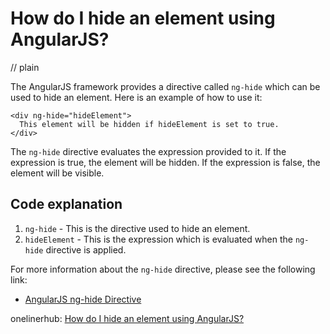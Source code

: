 # How do I hide an element using AngularJS?
// plain

The AngularJS framework provides a directive called `ng-hide` which can be used to hide an element. Here is an example of how to use it:

```
<div ng-hide="hideElement">
  This element will be hidden if hideElement is set to true.
</div>
```

The `ng-hide` directive evaluates the expression provided to it. If the expression is true, the element will be hidden. If the expression is false, the element will be visible.

## Code explanation


1. `ng-hide` - This is the directive used to hide an element.
2. `hideElement` - This is the expression which is evaluated when the `ng-hide` directive is applied.

For more information about the `ng-hide` directive, please see the following link:

* [AngularJS ng-hide Directive](https://docs.angularjs.org/api/ng/directive/ngHide)

onelinerhub: [How do I hide an element using AngularJS?](https://onelinerhub.com/angularjs/how-do-i-hide-an-element-using-angularjs)